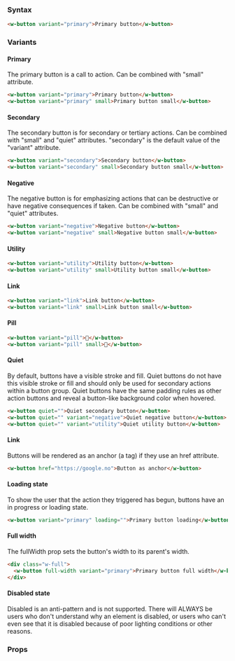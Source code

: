 ### Syntax

```html
<w-button variant="primary">Primary button</w-button>
```

### Variants

#### Primary
The primary button is a call to action. Can be combined with "small" attribute.

```html
<w-button variant="primary">Primary button</w-button>
<w-button variant="primary" small>Primary button small</w-button>
```

#### Secondary
The secondary button is for secondary or tertiary actions. Can be combined with "small" and "quiet" attributes. "secondary" is the default value of the "variant" attribute.

```html
<w-button variant="secondary">Secondary button</w-button>
<w-button variant="secondary" small>Secondary button small</w-button>
```

#### Negative
The negative button is for emphasizing actions that can be destructive or have negative consequences if taken. Can be combined with "small" and "quiet" attributes.

```html
<w-button variant="negative">Negative button</w-button>
<w-button variant="negative" small>Negative button small</w-button>
```

#### Utility

```html
<w-button variant="utility">Utility button</w-button>
<w-button variant="utility" small>Utility button small</w-button>
```

#### Link

```html
<w-button variant="link">Link button</w-button>
<w-button variant="link" small>Link button small</w-button>
```

#### Pill

```html
<w-button variant="pill">💙</w-button>
<w-button variant="pill" small>💙</w-button>
```

#### Quiet
By default, buttons have a visible stroke and fill. Quiet buttons do not have this visible stroke or fill and should only be used for secondary actions within a button group. Quiet buttons have the same padding rules as other action buttons and reveal a button-like background color when hovered.
```html
<w-button quiet="">Quiet secondary button</w-button>
<w-button quiet="" variant="negative">Quiet negative button</w-button>
<w-button quiet="" variant="utility">Quiet utility button</w-button>
```

#### Link
Buttons will be rendered as an anchor (a tag) if they use an href attribute.
```html
<w-button href="https://google.no">Button as anchor</w-button>
```

#### Loading state
To show the user that the action they triggered has begun, buttons have an in progress or loading state.
```html
<w-button variant="primary" loading="">Primary button loading</w-button>
```
#### Full width

The fullWidth prop sets the button's width to its parent's width. 
```html
<div class="w-full">
  <w-button full-width variant="primary">Primary button full width</w-button>
</div>
```

#### Disabled state

Disabled is an anti-pattern and is not supported.
There will ALWAYS be users who don't understand why an element is disabled, or users who can't even see that it is disabled because of poor lighting conditions or other reasons.

### Props

<api-table type=elements component="Button" />
